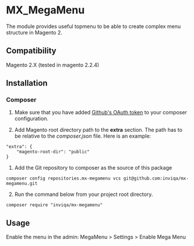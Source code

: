 # MX_MegaMenu
The module provides useful topmenu to be able to create complex menu structure in Magento 2.

## Compatibility
Magento 2.X (tested in magento 2.2.4)

## Installation ##

### Composer ###

1. Make sure that you have added [Github's OAuth token](https://getcomposer.org/doc/articles/troubleshooting.md#api-rate-limit-and-oauth-tokens) to your composer configuration.

1. Add Magento root directory path to the **extra** section. The path has to be relative to the *composer.json* file.
Here is an example:
```
"extra": {
    "magento-root-dir": "public"
}
```

1. Add the Git repository to composer as the source of this package
```
composer config repositories.mx-megamenu vcs git@github.com:inviqa/mx-megamenu.git
```

2. Run the command below from your project root directory.
```
composer require "inviqa/mx-megamenu"
```

## Usage
Enable the menu in the admin:
MegaMenu > Settings > Enable Mega Menu

